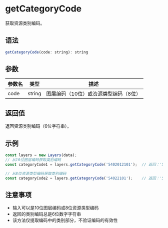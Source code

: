 # getCategoryCode

获取资源类别编码。

## 语法

```javascript
getCategoryCode(code: string): string
```

## 参数

| 参数名 | 类型 | 描述 |
|--------|------|------|
| code | string | 图层编码（10位）或资源类型编码（8位） |

## 返回值

返回资源类别编码（6位字符串）。

## 示例

```javascript
const layers = new Layers(data);
// 从10位图层编码获取类别编码
const categoryCode1 = layers.getCategoryCode('5402012101');  // 返回：'540201'

// 从8位资源类型编码获取类别编码
const categoryCode2 = layers.getCategoryCode('54022101');    // 返回：'540201'
```

## 注意事项

- 输入可以是10位图层编码或8位资源类型编码
- 返回的类别编码总是6位数字字符串
- 该方法仅提取编码中的类别部分，不验证编码的有效性 